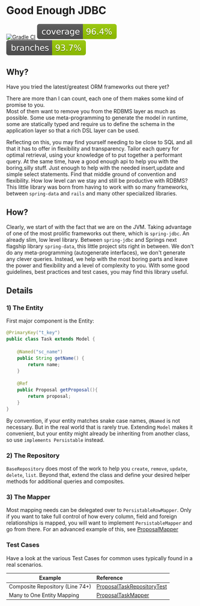 # Good Enough JDBC

[![Gradle CI](https://github.com/martin-jamszolik/goodenough-jdbc/actions/workflows/gradle.yml/badge.svg)](https://github.com/martin-jamszolik/goodenough-jdbc/actions/workflows/gradle.yml) 
[![Coverage](.github/badges/jacoco.svg)](jacoco.svg)
[![branches](.github/badges/branches.svg)](branches.svg)

## Why?
Have you tried the latest/greatest ORM frameworks out there yet?

There are more than I can count, each one of them makes some kind of promise to you.  
Most of them want to remove you from the RDBMS layer as much as possible. Some use meta-programming
to generate the model in runtime, some are statically typed and require us to define the schema 
in the application layer so that a rich DSL layer can be used.

Reflecting on this, you may find yourself needing to be close to SQL and all that
it has to offer in flexibility and transparency. Tailor each query for optimal retrieval, using
your knowledge of to put together a performant query. At the same time, have a good enough api to
help you with the boring,silly stuff.  Just enough to help with the needed 
insert,update and simple select statements. Find that middle ground of convention and flexibility.
How low level can we stay and still be productive with RDBMS? This little library was born from
having to work with so many frameworks, between `spring-data` and `rails` and many other 
specialized libraries.

## How?

Clearly, we start of with the fact that we are on the JVM. Taking advantage of one of the most
prolific frameworks out there, which is `spring-jdbc`. An already slim, low level library. 
Between `spring-jdbc` and Springs next flagship library `spring-data`,
this little project sits right in between. We don't do any meta-programming (autogenerate interfaces),
we don't generate any clever queries. Instead, we help with the most boring parts and leave the power
and flexibility and a level of complexity to you. With some good guidelines, best practices and test cases, you may find this library useful.


## Details

### 1) The Entity

First major component is the Entity:
```java
@PrimaryKey("t_key")
public class Task extends Model {
    
    @Named("sc_name")
    public String getName() {
        return name;
    }
    
    @Ref
    public Proposal getProposal(){
        return proposal;
    }
}
```

By convention, if your entity matches snake case names, `@Named` is not necessary. But in the real world
that is rarely true. Extending `Model` makes it convenient, but your entity might already be inheriting
from another class, so use `implements Persistable` instead.

### 2) The Repository

`BaseRepository` does most of the work to help you `create`, `remove`, `update`, `delete`, `list`. 
Beyond that, extend the class and define your desired helper methods for additional queries and composites.

### 3) The Mapper

Most mapping needs can be delegated over to `PersistableRowMapper`. Only if you want to take full control of
how every column, field and foreign relationships is mapped, you will want to implement 
`PersistableMapper` and go from there. For an advanced example of this, see 
[ProposalMapper](src/test/java/org/viablespark/persistence/ProposalMapper.java)


### Test Cases

Have a look at the various Test Cases for common uses typically found in a real scenarios.

| Example                         | Reference                                                                                               |
|---------------------------------|:--------------------------------------------------------------------------------------------------------|
| Composite Repository (Line 74+) | [ProposalTaskRepositoryTest](src/test/java/org/viablespark/persistence/ProposalTaskRepositoryTest.java) |
| Many to One Entity Mapping      | [ProposalTaskMapper](src/test/java/org/viablespark/persistence/ProposalTaskMapper.java)                 |